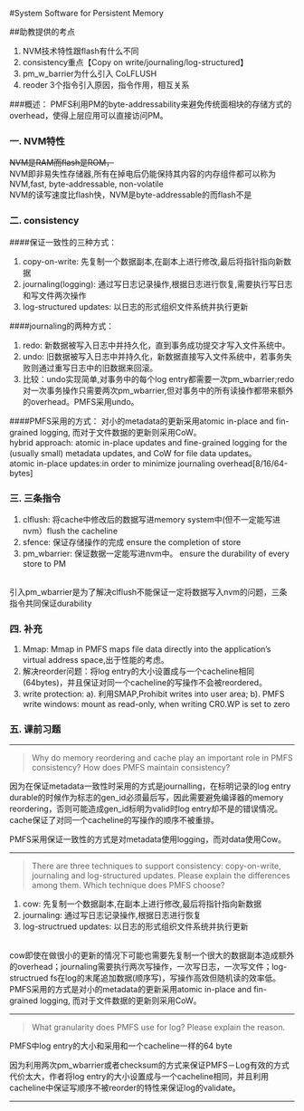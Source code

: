 #System Software for Persistent Memory##助教提供的考点
1. NVM技术特性跟flash有什么不同  2. consistency重点【Copy on write/journaling/log-structured】 3. pm_w_barrier为什么引入  CoLFLUSH 4. reoder 3个指令引入原因，指令作用，相互关系
###概述：
PMFS利用PM的byte-addressability来避免传统面相块的存储方式的overhead，使得上层应用可以直接访问PM。

### **一. NVM特性**
~~NVM是RAM而flash是ROM，~~<br>
NVM即非易失性存储器,所有在掉电后仍能保持其内容的内存组件都可以称为NVM,fast, byte-addressable, non-volatile<br>
NVM的读写速度比flash快，NVM是byte-addressable的而flash不是

### **二. consistency**
####保证一致性的三种方式：
1. copy-on-write: 先复制一个数据副本,在副本上进行修改,最后将指针指向新数据
2. journaling(logging): 通过写日志记录操作,根据日志进行恢复,需要执行写日志和写文件两次操作
3. log-structured updates: 以日志的形式组织文件系统并执行更新

####journaling的两种方式：
1. redo: 新数据被写入日志中并持久化，直到事务成功提交才写入文件系统中。
2. undo: 旧数据被写入日志中并持久化，新数据直接写入文件系统中，若事务失败则通过重写日志中的旧数据来回滚。
3. 比较：undo实现简单,对事务中的每个log entry都需要一次pm_wbarrier;redo对一次事务操作只需要两次pm_wbarrier,但对事务中的所有读操作都带来额外的overhead。PMFS采用undo。

####PMFS采用的方式：
对小的metadata的更新采用atomic in-place and fin-grained logging, 而对于文件数据的更新则采用CoW。
<br>
hybrid approach: atomic in-place updates and fine-grained logging for the (usually small) metadata updates, and CoW for file data updates。
<br>
atomic in-place updates:in order to minimize journaling overhead[8/16/64-bytes]

### **三. 三条指令**
1. clflush: 将cache中修改后的数据写进memory system中(但不一定能写进nvm）flush the cacheline
2. sfence: 保证存储操作的完成 ensure the completion of store
3. pm_wbarrier: 保证数据一定能写进nvm中。 ensure the durability of every store to PM
<br>
引入pm_wbarrier是为了解决clflush不能保证一定将数据写入nvm的问题，三条指令共同保证durability

### **四. 补充**
1. Mmap: Mmap in PMFS maps file data directly into the application’s virtual address space,出于性能的考虑。
2. 解决reorder问题：将log entry的大小设置成与一个cacheline相同(64bytes)，并且保证对同一个cacheline的写操作不会被reordered。
3. write protection: a). 利用SMAP,Prohibit writes into user area; b). PMFS write windows: mount as read-only, when writing CR0.WP is set to zero 

### **五. 课前习题**

---
> Why do memory reordering and cache play an important role in PMFS consistency? How does PMFS maintain consistency?

因为在保证metadata一致性时采用的方式是journalling，在标明记录的log entry durable的时候作为标志的gen_id必须最后写，因此需要避免编译器的memory reordering，否则可能造成gen_id标明为valid时log entry却不是的错误情况。cache保证了对同一个cacheline的写操作的顺序不被重排。

PMFS采用保证一致性的方式是对metadata使用logging，而对data使用Cow。
 
---

> There are three techniques to support consistency: copy-on-write, journaling and log-structured updates. Please explain the differences among them. Which technique does PMFS choose?

1. cow: 先复制一个数据副本,在副本上进行修改,最后将指针指向新数据
2. journaling: 通过写日志记录操作,根据日志进行恢复
3. log-structrued updates: 以日志的形式组织文件系统并执行更新
<br/>
cow即使在做很小的更新的情况下可能也需要先复制一个很大的数据副本造成额外的overhead；journaling需要执行两次写操作，一次写日志，一次写文件；log-structrued fs在log的末尾追加数据(顺序写)，写操作高效但随机读的效率低。
<br>
PMFS采用的方式是对小的metadata的更新采用atomic in-place and fin-grained logging, 而对于文件数据的更新则采用CoW。

---
> What granularity does PMFS use for log? Please explain the reason.

PMFS中log entry的大小和采用和一个cacheline一样的64 byte

因为利用两次pm_wbarrier或者checksum的方式来保证PMFS－Log有效的方式代价太大，作者将log entry的大小设置成与一个cacheline相同，并且利用cacheline中保证写顺序不被reorder的特性来保证log的validate。

---